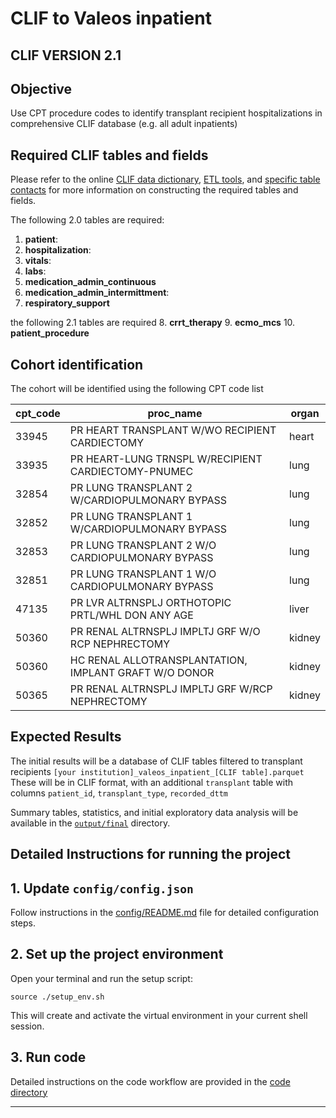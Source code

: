# CLIF to Valeos inpatient

## CLIF VERSION 2.1

## Objective

Use CPT procedure codes to identify transplant recipient hospitalizations in comprehensive CLIF database (e.g. all adult inpatients)

## Required CLIF tables and fields

Please refer to the online [CLIF data dictionary](https://clif-consortium.github.io/website/data-dictionary.html), [ETL tools](https://github.com/clif-consortium/CLIF/tree/main/etl-to-clif-resources), and [specific table contacts](https://github.com/clif-consortium/CLIF?tab=readme-ov-file#relational-clif) for more information on constructing the required tables and fields. 

The following 2.0 tables are required:
1. **patient**: 
2. **hospitalization**: 
3. **vitals**: 
4. **labs**: 
5. **medication_admin_continuous**
6. **medication_admin_intermittment**:
7. **respiratory_support**

the following 2.1 tables are required
8. **crrt_therapy**
9. **ecmo_mcs**
10. **patient_procedure**

## Cohort identification

The cohort will be identified using the following CPT code list

| cpt_code | proc_name                                                     | organ  |
|----------|---------------------------------------------------------------|--------|
| 33945    | PR HEART TRANSPLANT W/WO RECIPIENT CARDIECTOMY               | heart  |
| 33935    | PR HEART-LUNG TRNSPL W/RECIPIENT CARDIECTOMY-PNUMEC          | lung   |
| 32854    | PR LUNG TRANSPLANT 2 W/CARDIOPULMONARY BYPASS                | lung   |
| 32852    | PR LUNG TRANSPLANT 1 W/CARDIOPULMONARY BYPASS                | lung   |
| 32853    | PR LUNG TRANSPLANT 2 W/O CARDIOPULMONARY BYPASS              | lung   |
| 32851    | PR LUNG TRANSPLANT 1 W/O CARDIOPULMONARY BYPASS              | lung   |
| 47135    | PR LVR ALTRNSPLJ ORTHOTOPIC PRTL/WHL DON ANY AGE             | liver  |
| 50360    | PR RENAL ALTRNSPLJ IMPLTJ GRF W/O RCP NEPHRECTOMY            | kidney |
| 50360    | HC RENAL ALLOTRANSPLANTATION, IMPLANT GRAFT W/O DONOR        | kidney |
| 50365    | PR RENAL ALTRNSPLJ IMPLTJ GRF W/RCP NEPHRECTOMY              | kidney |



## Expected Results

The initial results will be a database of CLIF tables filtered to transplant recipients `[your institution]_valeos_inpatient_[CLIF table].parquet` These will be in CLIF format, with an additional `transplant` table with columns `patient_id`, `transplant_type`, `recorded_dttm`

Summary tables, statistics, and initial exploratory data analysis will be available in the [`output/final`](output/README.md) directory.

## Detailed Instructions for running the project

## 1. Update `config/config.json`
Follow instructions in the [config/README.md](config/README.md) file for detailed configuration steps.

## 2. Set up the project environment

Open your terminal and run the setup script:
```
source ./setup_env.sh
```

This will create and activate the virtual environment in your current shell session.

## 3. Run code
Detailed instructions on the code workflow are provided in the [code directory](code/README.md)

---


